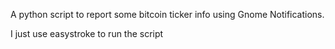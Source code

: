 A python script to report some bitcoin ticker info using Gnome Notifications.

I just use easystroke to run the script
